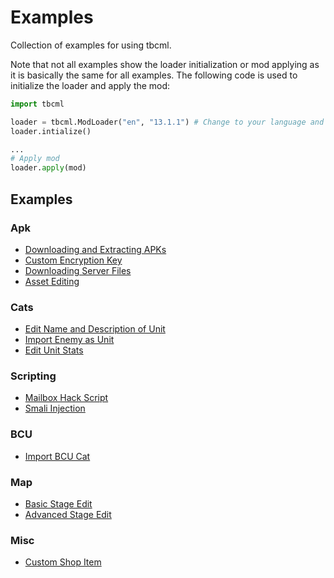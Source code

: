 # Examples

Collection of examples for using tbcml.

Note that not all examples show the loader initialization or mod applying as it
is basically the same for all examples. The following code is used to initialize
the loader and apply the mod:

```python
import tbcml

loader = tbcml.ModLoader("en", "13.1.1") # Change to your language and version
loader.intialize()

...
# Apply mod
loader.apply(mod)
```

## Examples

### Apk

- [Downloading and Extracting APKs](apk/download_and_extract.py)
- [Custom Encryption Key](apk/custom_enc_key.py)
- [Downloading Server Files](apk/download_server_files.py)
- [Asset Editing](apk/asset_edit.py)

### Cats

- [Edit Name and Description of Unit](cats/name_desc_edit.py)
- [Import Enemy as Unit](cats/import_enemy.py)
- [Edit Unit Stats](cats/stats_edit.py)

### Scripting

- [Mailbox Hack Script](scripting/mailbox_hack.py)
- [Smali Injection](scripting/dataload_smali.py)

### BCU

- [Import BCU Cat](bcu/import_bcu_pack_cat.py)

### Map

- [Basic Stage Edit](map/basic_stage_edit.py)
- [Advanced Stage Edit](map/advanced_edit.py)

### Misc

- [Custom Shop Item](itemshop/catfood_item.py)
